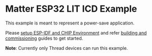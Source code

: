 # Matter ESP32 LIT ICD Example

This example is meant to represent a power-save application.

Please
[setup ESP-IDF and CHIP Environment](../../../docs/guides/esp32/setup_idf_chip.md)
and refer
[building and commissioning](../../../docs/guides/esp32/build_app_and_commission.md)
guides to get started.

**Note**: Currently only Thread devices can run this example.

